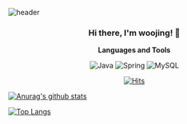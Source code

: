 ![header](https://capsule-render.vercel.app/api?type=slice&color=auto&height=300&section=header&text=Woojing's%20GitHub&fontSize=90)

<center> 
  
### Hi there, I'm woojing! 👋

<!-- - 🔭 I’m currently working on ...  -->
<!-- - 🌱 I’m currently learning ... -->
<!-- - 👯 I’m looking to collaborate on ...  -->
<!-- - 🤔 I’m looking for help with ... -->
<!-- - 💬 Ask me about ... -->
<!-- - 📫 How to reach me: ... -->
<!-- - 😄 Pronouns: ... -->
<!-- - ⚡ Fun fact: ... -->
  
  
**Languages and Tools** 
 <br>
  <p>
    <img alt="Java" src="https://img.shields.io/badge/java-%23ED8B00.svg?style=for-the-badge&logo=java&logoColor=white"/>
    <img alt="Spring" src="https://img.
                           shields.io/badge/spring-%236DB33F.svg?style=for-the-badge&logo=spring&logoColor=white"/>
    <img alt="MySQL" src="https://img.shields.io/badge/mysql-%2300f.svg?style=for-the-badge&logo=mysql&logoColor=white"/>
</p>

  
[![Hits](https://hits.seeyoufarm.com/api/count/incr/badge.svg?url=https%3A%2F%2Fgithub.com%2Fdnwlsrla40&count_bg=%2379C83D&title_bg=%23555555&icon=&icon_color=%23E7E7E7&title=hits&edge_flat=false)](https://hits.seeyoufarm.com)

</center>

[![Anurag's github stats](https://github-readme-stats.vercel.app/api?username=dnwlsrla40&show_icons=true&theme=dracula)](https://github.com/anuraghazra/github-readme-stats)

[![Top Langs](https://github-readme-stats.vercel.app/api/top-langs/?username=anuraghazra&layout=compact&theme=dracula)](https://github.com/anuraghazra/github-readme-stats)
